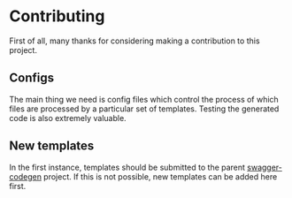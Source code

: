 # Contributing

First of all, many thanks for considering making a contribution to this project.

## Configs

The main thing we need is config files which control the process of which files are processed by a particular set of templates. Testing
the generated code is also extremely valuable.

## New templates

In the first instance, templates should be submitted to the parent [swagger-codegen](https://github.com/swagger-api/swagger-codegen) 
project. If this is not possible, new templates can be added here first.
